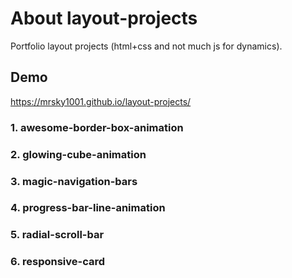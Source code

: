 # About layout-projects
Portfolio layout projects (html+css and not much js for dynamics).

## Demo
https://mrsky1001.github.io/layout-projects/

### 1. awesome-border-box-animation
### 2. glowing-cube-animation
### 3. magic-navigation-bars
### 4. progress-bar-line-animation
### 5. radial-scroll-bar
### 6. responsive-card
